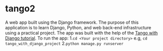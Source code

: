 # tango2
A web app built using the Django framework.
The purpose of this application is to learn Django, Python, and web back-end infrastructure using a practical project.
The app was built with the help of the [Tango with Django tutorial](http://www.tangowithdjango.com).
To run the app: 
1.`cd <Your project directory>` e.g, `cd tango_with_django_project` 
2.`python manage.py runserver`
 